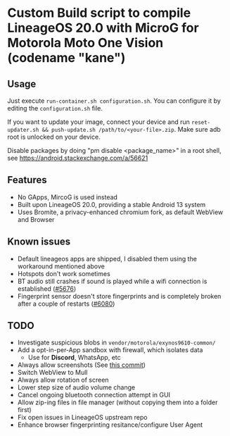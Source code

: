 # Custom Build script to compile LineageOS 20.0 with MicroG for Motorola Moto One Vision (codename "kane")

## Usage
Just execute `run-container.sh configuration.sh`. You can configure it by editing the `configuration.sh` file.

If you want to update your image, connect your device and run `reset-updater.sh && push-update.sh /path/to/<your-file>.zip`. Make sure adb root is unlocked on your device.

Disable packages by doing "pm disable <package_name>" in a root shell, see https://android.stackexchange.com/a/56621

## Features
- No GApps, MircoG is used instead
- Built upon LineageOS 20.0, providing a stable Android 13 system
- Uses Bromite, a privacy-enhanced chromium fork, as default WebView and Browser

## Known issues
- Default lineageos apps are shipped, I disabled them using the workaround mentioned above
- Hotspots don't work sometimes
- BT audio still crashes if sound is played while a wifi connection is established ([#5676](https://gitlab.com/LineageOS/issues/android/-/issues/5676))
- Fingerprint sensor doesn't store fingerprints and is completely broken after a couple of restarts ([#6080](https://gitlab.com/LineageOS/issues/android/-/issues/6080))

## TODO
- Investigate suspicious blobs in `vendor/motorola/exynos9610-common/`
- Add a opt-in-per-App sandbox with firewall, which isolates data
    - Use for **Discord**, WhatsApp, etc
- Always allow screenshots (See [this commit](https://github.com/VarunS2002/Xposed-Disable-FLAG_SECURE/blob/main/app/src/main/java/com/varuns2002/disable_flag_secure/DisableFlagSecure.kt))
- Switch WebView to Mull
- Always allow rotation of screen
- Lower step size of audio volume change
- Cancel ongoing bluetooth connection attempt in GUI
- Allow zip-ing files in file manager (without copying them into a folder first)
- Fix open issues in LineageOS upstream repo
- Enhance browser fingerprinting resitance/configure User Agent
